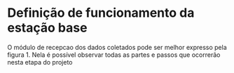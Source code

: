 # Definição de funcionamento da estação base

O módulo de recepcao dos dados coletados pode ser melhor expresso pela figura 1. Nela é possível observar todas as partes e passos que ocorrerão nesta etapa do projeto
